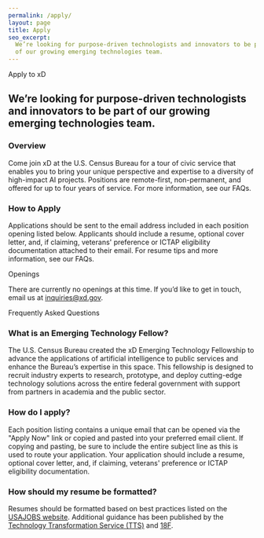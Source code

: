 ```yaml
---
permalink: /apply/
layout: page
title: Apply
seo_excerpt:
  We’re looking for purpose-driven technologists and innovators to be part
  of our growing emerging technologies team.
---
```

<section class="apply-overview">
  <div class="grid-container">
    <div class="section-breadcrumb">Apply to xD</div>
    <h2>
      We’re looking for purpose-driven technologists and innovators to be part
      of our growing emerging technologies team.
    </h2>
    <div class="grid-row grid-gap-lg">
      <div class="tablet:grid-col-6">
        <h3>Overview</h3>
        <p>
          Come join xD at the U.S. Census Bureau for a tour of civic service that enables you to bring
          your unique perspective and expertise to a diversity of high-impact AI 
          projects. Positions are remote-first, non-permanent, and offered for
          up to four years of service. For more information, see our FAQs.
        </p>
      </div>
      <div class="tablet:grid-col-6">
        <h3>How to Apply</h3>
        <p>
          Applications should be sent to the email address included in each position
          opening listed below. Applicants should include a resume, optional cover
          letter, and, if claiming, veterans' preference or ICTAP eligibility 
          documentation attached to their email. For resume tips and more
          information, see our FAQs.
        </p>
      </div>
    </div>
  </div>
</section>
<section class="apply-openings">
  <div class="grid-container">
    <div class="section-breadcrumb">Openings</div>
    <div class="grid-row">
      <p>
        There are currently no openings at this time. If you’d like to get in
        touch, email us at
        <a href="mailto:inquiries@xd.gov">inquiries@xd.gov</a>.
      </p>
    </div>
  </div>
</section>

<section class="apply-overview">
  <div class="grid-container">
    <div class="section-breadcrumb">Frequently Asked Questions</div>
    <div class="grid-row">
      <div class="grid-col-12">
        <div class="faq">
          <h3>What is an Emerging Technology Fellow?</h3>
          <p>
            The U.S. Census Bureau created the xD Emerging Technology
            Fellowship to advance the applications of artificial intelligence to public
            services and enhance the Bureau’s expertise in this space. This
            fellowship is designed to recruit industry experts to research,
            prototype, and deploy cutting-edge technology solutions
            across the entire federal government with support from partners in
            academia and the public sector.
          </p>
        </div>
        <div class="faq">
          <h3>How do I apply?</h3>
          <p>
            Each position listing contains a unique email that can be opened via 
            the "Apply Now" link or copied and pasted into your preferred email
            client. If copying and pasting, be sure to include the entire subject
            line as this is used to route your application.
            Your application should include a resume, optional cover
            letter, and, if claiming, veterans' preference or ICTAP eligibility
            documentation.
          </p>
        </div>
        <div class="faq">
          <h3>How should my resume be formatted?</h3>
          <p>
            Resumes should be formatted based on best practices listed on the<a class="usa-link" href="https://www.usajobs.gov/Help/faq/application/documents/resume/what-to-include/" target="_blank"> USAJOBS website</a>. Additional guidance has been published by the <a class="usa-link" href="https://join.tts.gsa.gov/resume/" target="_blank">Technology Transformation Service (TTS)</a> and <a class="usa-link" href="https://handbook.18f.gov/resume/" target="_blank">18F</a>.
          </p>
        </div>
      </div>
    </div>
  </div>
</section>